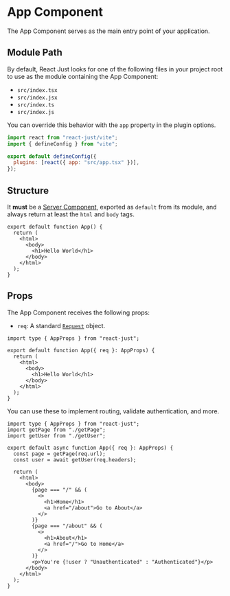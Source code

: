 # App Component

The App Component serves as the main entry point of your application.

## Module Path

By default, React Just looks for one of the following files in your project root to use as the module containing the App Component:

- `src/index.tsx`
- `src/index.jsx`
- `src/index.ts`
- `src/index.js`

You can override this behavior with the `app` property in the plugin options.

```js [vite.config.js]
import react from "react-just/vite";
import { defineConfig } from "vite";

export default defineConfig({
  plugins: [react({ app: "src/app.tsx" })],
});
```

## Structure

It **must** be a [Server Component](https://react.dev/reference/rsc/server-components), exported as `default` from its module, and always return at least the `html` and `body` tags.

```tsx [src/index.tsx] {1-4,6-9}
export default function App() {
  return (
    <html>
      <body>
        <h1>Hello World</h1>
      </body>
    </html>
  );
}
```

## Props

The App Component receives the following props:

- `req`: A standard [`Request`](https://developer.mozilla.org/en-US/docs/Web/API/Request) object.

```tsx [src/index.tsx] {1,3}
import type { AppProps } from "react-just";

export default function App({ req }: AppProps) {
  return (
    <html>
      <body>
        <h1>Hello World</h1>
      </body>
    </html>
  );
}
```

You can use these to implement routing, validate authentication, and more.

```tsx [src/index.tsx] {2,3,5-7,12-24}
import type { AppProps } from "react-just";
import getPage from "./getPage";
import getUser from "./getUser";

export default async function App({ req }: AppProps) {
  const page = getPage(req.url);
  const user = await getUser(req.headers);

  return (
    <html>
      <body>
        {page === "/" && (
          <>
            <h1>Home</h1>
            <a href="/about">Go to About</a>
          </>
        )}
        {page === "/about" && (
          <>
            <h1>About</h1>
            <a href="/">Go to Home</a>
          </>
        )}
        <p>You're {!user ? "Unauthenticated" : "Authenticated"}</p>
      </body>
    </html>
  );
}
```

